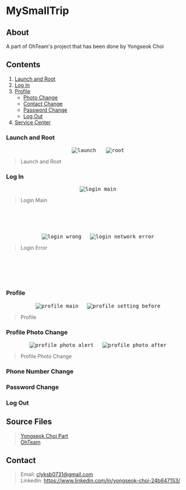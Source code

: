 # MySmallTrip

## About
A part of OhTeam's project that has been done by Yongseok Choi 

## Contents
1. [Launch and Root](#launch-and-root)  
2. [Log In](#log-in)  
3. [Profile](#profile)
    - [Photo Change](#profile-photo-change)
    - [Contact Change](#phone-number-change)
    - [Password Change](#password-change)
    - [Log Out](#log-out)
4. [Service Center](#service-center)  

### Launch and Root
<div align="center">
<kbd><img src="./content/LaunchScreen.png" alt="launch"></kbd>
&nbsp;&nbsp;&nbsp;&nbsp;&nbsp;
<kbd><img src="./content/Root.png" alt="root"></kbd>
</div>

> Launch and Root

### Log In
<div align="center">
<kbd><img src="./content/LogIn_Main.png" alt="login_main"></kbd>
</div>

> Login Main

<br>
<br>
<br>
<br>

<div align="center">
<kbd><img src="./content/LogIn_Wrong.png" alt="login_wrong"></kbd>
&nbsp;&nbsp;&nbsp;&nbsp;
<kbd><img src="./content/LogIn_Network_Error.png" alt="login_network_error"></kbd>
</div>

> Login Error

<br>
<br>
<br>
<br>

### Profile
<div align="center">
<kbd><img src="./content/Profile_Main.png" alt="profile_main"></kbd>
&nbsp;&nbsp;&nbsp;&nbsp;
<kbd><img src="./content/Profile_Setting_Before.png" alt="profile_setting_before"></kbd>
</div>

> Profile  

### Profile Photo Change
<div align="center">
<kbd><img src="./content/Profile_Photo_Alert.png" alt="profile_photo_alert"></kbd>
&nbsp;&nbsp;&nbsp;&nbsp;
<kbd><img src="./content/Profile_Photo_After.png" alt="profile_photo_after"></kbd>
</div>

> Profile Photo Change  

### Phone Number Change

### Password Change

### Log Out

## Source Files
> [Yongseok Choi Part](https://github.com/OhTeam/My_Small_Trip/tree/YS)  
> [OhTeam](https://github.com/OhTeam/My_Small_Trip)

## Contact
> Email: clyksb0731@gmail.com  
> LinkedIn: https://www.linkedin.com/in/yongseok-choi-24b647153/
